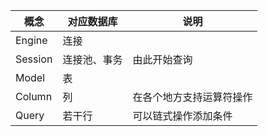 | 概念 | 对应数据库 | 说明 |
| ----| ---- | ---- |
|Engine | 连接 | 
|Session | 连接池、事务 | 由此开始查询|
|Model | 表 | 
|Column | 列 | 在各个地方支持运算符操作|
|Query | 若干行 | 可以链式操作添加条件|

